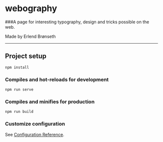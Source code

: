 # webography

###A page for interesting typography, design and tricks possible on the web.

Made by Erlend Brønseth


-----------------------------------------




## Project setup
```
npm install
```
### Compiles and hot-reloads for development
```
npm run serve
```
### Compiles and minifies for production
```
npm run build
```
### Customize configuration
See [Configuration Reference](https://cli.vuejs.org/config/).
